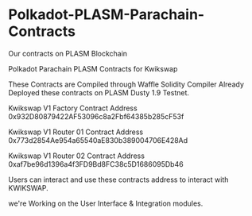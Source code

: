 # Polkadot-PLASM-Parachain-Contracts
Our contracts on PLASM Blockchain

Polkadot Parachain PLASM Contracts for Kwikswap

These Contracts are Compiled through Waffle Solidity Compiler Already Deployed these contracts on PLASM Dusty 1.9 Testnet.

Kwikswap V1 Factory Contract Address 0x932D80879422AF53096c8a2Fbf64385b285cF53f

Kwikswap V1 Router 01 Contract Address 0x773d2854Ae954a65540aE830b389004706E428Ad

Kwikswap V1 Router 02 Contract Address 0xaf7be96d1396a4f3FD9Bd8FC38c5D1686095Db46

Users can interact and use these contracts address to interact with KWIKSWAP. 

we're Working on the User Interface & Integration modules. 
